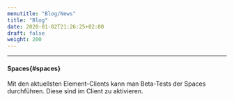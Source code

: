 ```yaml
---
menutitle: "Blog/News"
title: "Blog"
date: 2020-01-02T21:26:25+02:00
draft: false
weight: 200
---
```



***
#### Spaces{#spaces}

Mit den aktuellsten Element-Clients kann man Beta-Tests der Spaces durchführen. Diese sind im Client zu aktivieren.

